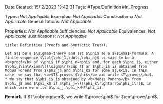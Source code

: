 <div class="topSpace"></div>

Date Created: 15/12/2023 19:42:31
Tags: #Type/Definition #In_Progress

Types: <i>Not Applicable</i>
Examples: <i>Not Applicable</i>
Constructions: <i>Not Applicable</i>
Generalizations: <i>Not Applicable</i>

Properties: <i>Not Applicable</i>
Sufficiencies: <i>Not Applicable</i>
Equivalences: <i>Not Applicable</i>
Justifications: <i>Not Applicable</i>

``` ad-Definition
title: Definition (Proofs and Syntactic Truth).

Let $T$ be a $\sigma$-theory and let $\phi$ be a $\sigma$-formula. A finite sequence $\tpl{\phi_1,\dots,\phi_n}$ is said to be a <b>proof</b> of $\phi$ if $\phi_n=\phi$ and, for each $\phi_i$, either $\phi_i\in\Axioms\l(\sigma\r)\cup T$ or $\phi_i$ is obtained from Modus Ponens from $\phi_j$ and $\phi_k$ for some $j,k<i$. In this case, we say that <b>$T$ proves $\phi$</b> and write $T\proves\phi$.
* We say that $\phi_i$ is obtained by <b>Modus Ponens</b> from $\phi_j$ and $\phi_k$ if $\phi_j=\l(\phi_k\rightarrow\phi_i\r)$, in which case we write $\phi_j,\phi_k\MP\phi_i$.

```

<b>Remark.</b> If $T\coloneqq\em$, we write $\proves\phi$ for $\em\proves\phi$.
